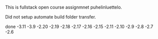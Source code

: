 This is fullstack open course assignmnet puhelinluettelo.

Did not setup automate build folder transfer.

done
-3.11
-3.9
-2.20
-2.19
-2.18
-2.17
-2.16
-2.15
-2.11
-2.10
-2.9
-2.8
-2.7
-2.6
